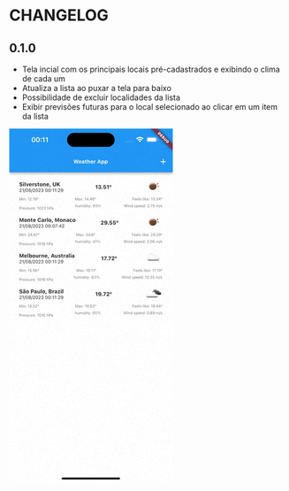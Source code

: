 # CHANGELOG

## 0.1.0

- Tela incial com os principais locais pré-cadastrados e exibindo o clima de cada um
- Atualiza a lista ao puxar a tela para baixo
- Possibilidade de excluir localidades da lista
- Exibir previsões futuras para o local selecionado ao clicar em um item da lista

![Preview](changelog_images/release_0_1_0.gif)